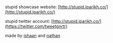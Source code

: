 stupid showcase website: [http://stupid.iparikh.co/](http://stupid.iparikh.co/)

stupid twitter account: [http://stupid.iparikh.co/](https://twitter.com/tweetgnrtr)

made by [ishaan](iparikh.co) and [nathan](github.com/nathandalal)
